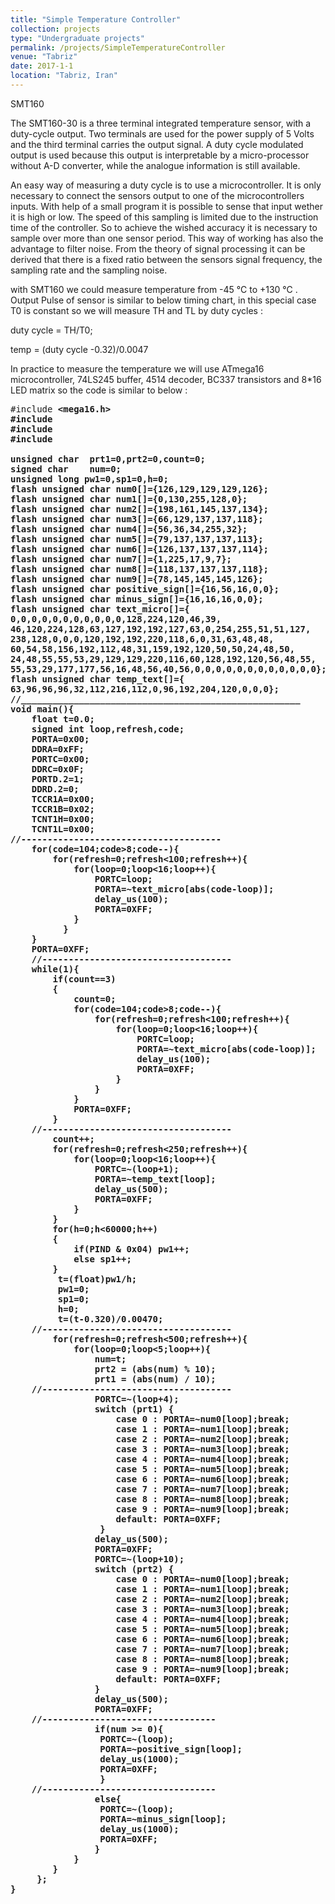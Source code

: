 ```yaml
---
title: "Simple Temperature Controller"
collection: projects
type: "Undergraduate projects"
permalink: /projects/SimpleTemperatureController
venue: "Tabriz"
date: 2017-1-1
location: "Tabriz, Iran"
---
```


SMT160

The SMT160-30 is a three terminal integrated temperature sensor, with a duty-cycle output. Two terminals are used for the power supply of 5 Volts and the third terminal carries the output signal. A duty cycle modulated output is used because this output is interpretable by a micro-processor without A-D converter, while the analogue information is still available.

An easy way of measuring a duty cycle is to use a microcontroller. It is only necessary to connect the sensors output to one of the microcontrollers inputs. With help of a small program it is possible to sense that input wether it is high or low. The speed of this sampling is limited due to the instruction time of the controller. So to achieve the wished accuracy it is necessary to sample over more than one sensor period. This way of working has also the advantage to filter noise. From the theory of signal processing it can be derived that there is a fixed ratio between the sensors signal frequency, the sampling rate and the sampling noise.

with SMT160 we could measure temperature from -45 °C to +130 °C . Output Pulse of sensor is similar to below timing chart, in this special case T0 is constant so we will measure TH and TL by duty cycles :

duty cycle = TH/T0;

temp = (duty cycle -0.32)/0.0047

In practice to measure the temperature we will use ATmega16 microcontroller, 74LS245 buffer, 4514 decoder, BC337 transistors and 8*16 LED matrix so the code is similar to below :
<pre>
#include <b>&ltmega16.h&gt<b>  
#include <delay.h>  
#include <math.h>  
#include <stdlib.h>  

unsigned char  prt1=0,prt2=0,count=0;
signed char    num=0;    
unsigned long pw1=0,sp1=0,h=0;   
flash unsigned char num0[]={126,129,129,129,126};
flash unsigned char num1[]={0,130,255,128,0};  
flash unsigned char num2[]={198,161,145,137,134};  
flash unsigned char num3[]={66,129,137,137,118};  
flash unsigned char num4[]={56,36,34,255,32};  
flash unsigned char num5[]={79,137,137,137,113};  
flash unsigned char num6[]={126,137,137,137,114};  
flash unsigned char num7[]={1,225,17,9,7};  
flash unsigned char num8[]={118,137,137,137,118};  
flash unsigned char num9[]={78,145,145,145,126};  
flash unsigned char positive_sign[]={16,56,16,0,0};  
flash unsigned char minus_sign[]={16,16,16,0,0};  
flash unsigned char text_micro[]={  
0,0,0,0,0,0,0,0,0,0,0,128,224,120,46,39,
46,120,224,128,63,127,192,192,127,63,0,254,255,51,51,127,
238,128,0,0,0,120,192,192,220,118,6,0,31,63,48,48,
60,54,58,156,192,112,48,31,159,192,120,50,50,24,48,50,
24,48,55,55,53,29,129,129,220,116,60,128,192,120,56,48,55,
55,53,29,177,177,56,16,48,56,40,56,0,0,0,0,0,0,0,0,0,0,0,0};  
flash unsigned char temp_text[]={
63,96,96,96,32,112,216,112,0,96,192,204,120,0,0,0};  
//_____________________________________________________        
void main(){  
    float t=0.0;  
    signed int loop,refresh,code;  
    PORTA=0x00;  
    DDRA=0xFF;  
    PORTC=0x00;  
    DDRC=0x0F;  
    PORTD.2=1;  
    DDRD.2=0;  
    TCCR1A=0x00;  
    TCCR1B=0x02;  
    TCNT1H=0x00;  
    TCNT1L=0x00;  
//--------------------------------------  
    for(code=104;code>8;code--){  
        for(refresh=0;refresh<100;refresh++){  
            for(loop=0;loop<16;loop++){  
                PORTC=loop;  
                PORTA=~text_micro[abs(code-loop)];  
                delay_us(100);  
                PORTA=0XFF;  
            }  
          }  
    }  
    PORTA=0XFF;  
    //------------------------------------  
    while(1){  
        if(count==3)  
        {  
            count=0;  
            for(code=104;code>8;code--){   
                for(refresh=0;refresh<100;refresh++){   
                    for(loop=0;loop<16;loop++){  
                        PORTC=loop;  
                        PORTA=~text_micro[abs(code-loop)];  
                        delay_us(100);  
                        PORTA=0XFF;  
                    }  
                }  
            }  
            PORTA=0XFF;  
        }  
    //------------------------------------  
        count++;  
        for(refresh=0;refresh<250;refresh++){  
            for(loop=0;loop<16;loop++){  
                PORTC=~(loop+1);  
                PORTA=~temp_text[loop];  
                delay_us(500);  
                PORTA=0XFF;  
            }  
        }  
        for(h=0;h<60000;h++)  
        {  
            if(PIND & 0x04) pw1++;  
            else sp1++;  
        }  
         t=(float)pw1/h;  
         pw1=0;  
         sp1=0;  
         h=0;  
         t=(t-0.320)/0.00470;  
    //------------------------------------  
        for(refresh=0;refresh<500;refresh++){  
            for(loop=0;loop<5;loop++){  
                num=t;  
                prt2 = (abs(num) % 10);  
                prt1 = (abs(num) / 10);  
    //------------------------------------  
                PORTC=~(loop+4);  
                switch (prt1) {  
                    case 0 : PORTA=~num0[loop];break;  
                    case 1 : PORTA=~num1[loop];break;  
                    case 2 : PORTA=~num2[loop];break;  
                    case 3 : PORTA=~num3[loop];break;  
                    case 4 : PORTA=~num4[loop];break;  
                    case 5 : PORTA=~num5[loop];break;  
                    case 6 : PORTA=~num6[loop];break;  
                    case 7 : PORTA=~num7[loop];break;  
                    case 8 : PORTA=~num8[loop];break;  
                    case 9 : PORTA=~num9[loop];break;  
                    default: PORTA=0XFF;  
                 }  
                delay_us(500);  
                PORTA=0XFF;  
                PORTC=~(loop+10);  
                switch (prt2) {  
                    case 0 : PORTA=~num0[loop];break;  
                    case 1 : PORTA=~num1[loop];break;  
                    case 2 : PORTA=~num2[loop];break;  
                    case 3 : PORTA=~num3[loop];break;  
                    case 4 : PORTA=~num4[loop];break;  
                    case 5 : PORTA=~num5[loop];break;  
                    case 6 : PORTA=~num6[loop];break;  
                    case 7 : PORTA=~num7[loop];break;  
                    case 8 : PORTA=~num8[loop];break;  
                    case 9 : PORTA=~num9[loop];break;  
                    default: PORTA=0XFF;  
                }  
                delay_us(500);  
                PORTA=0XFF;  
    //---------------------------------  
                if(num >= 0){  
                 PORTC=~(loop);  
                 PORTA=~positive_sign[loop];  
                 delay_us(1000);  
                 PORTA=0XFF;  
                 }  
    //---------------------------------  
                else{  
                 PORTC=~(loop);  
                 PORTA=~minus_sign[loop];  
                 delay_us(1000);  
                 PORTA=0XFF;  
                } 
            }  
        }  
     };  
}  
</pre>
